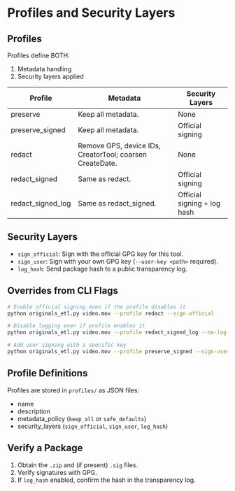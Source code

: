 # Profiles and Security Layers

## Profiles
Profiles define BOTH:
1. Metadata handling
2. Security layers applied

| Profile | Metadata | Security Layers |
|---------|----------|-----------------|
| preserve | Keep all metadata. | None |
| preserve_signed | Keep all metadata. | Official signing |
| redact | Remove GPS, device IDs, CreatorTool; coarsen CreateDate. | None |
| redact_signed | Same as redact. | Official signing |
| redact_signed_log | Same as redact_signed. | Official signing + log hash |

## Security Layers
- `sign_official`: Sign with the official GPG key for this tool.
- `sign_user`: Sign with your own GPG key (`--user-key <path>` required).
- `log_hash`: Send package hash to a public transparency log.

## Overrides from CLI Flags
```bash
# Enable official signing even if the profile disables it
python originals_etl.py video.mov --profile redact --sign-official

# Disable logging even if profile enables it
python originals_etl.py video.mov --profile redact_signed_log --no-log-hash

# Add user signing with a specific key
python originals_etl.py video.mov --profile preserve_signed --sign-user --user-key ~/.gnupg/mykey.asc
```

## Profile Definitions
Profiles are stored in `profiles/` as JSON files:
- name
- description
- metadata_policy (`keep_all` or `safe_defaults`)
- security_layers (`sign_official`, `sign_user`, `log_hash`)

## Verify a Package
1. Obtain the `.zip` and (if present) `.sig` files.
2. Verify signatures with GPG.
3. If `log_hash` enabled, confirm the hash in the transparency log.
